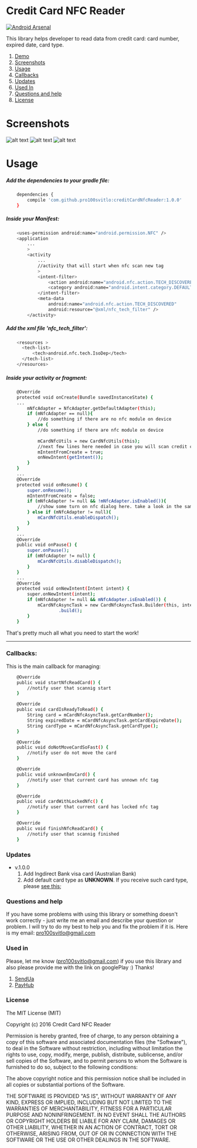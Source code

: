 # Credit Card NFC Reader
[![Android Arsenal](https://img.shields.io/badge/Android%20Arsenal-Credit--Card--NFC--Reader-green.svg?style=true)](https://android-arsenal.com/details/1/3501)

This library helps developer to read data from credit card: card number, expired date, card type.

1. [Demo](https://play.google.com/store/apps/details?id=com.pro100svitlo.nfccardread)
2. [Screenshots](#screenshots)
3. [Usage](#usage)
4. [Callbacks](#callbacks)
5. [Updates](#updates)
6. [Used In](#used-in)
7. [Questions and help](#questions-and-help)
8. [License](#license)

# Screenshots
![alt text](screenshots/Screenshot_20160428-122024.png "Start")
![alt text](screenshots/Screenshot_20160428-122036.png "Scanning")
![alt text](screenshots/Screenshot_20160428-122045.png "Ready")

# Usage
##### Add the dependencies to your gradle file:
```sh
    dependencies {
        compile 'com.github.pro100svitlo:creditCardNfcReader:1.0.0'
    }
```

##### Inside your Manifest:
```sh
    <uses-permission android:name="android.permission.NFC" />
    <application
        ...
        >
        <activity
            ...
            //activity that will start when nfc scan new tag
            >
            <intent-filter>
                <action android:name="android.nfc.action.TECH_DISCOVERED" />
                <category android:name="android.intent.category.DEFAULT" />
            </intent-filter>
            <meta-data
                android:name="android.nfc.action.TECH_DISCOVERED"
                android:resource="@xml/nfc_tech_filter" />
        </activity>
```
##### Add the xml file 'nfc_tech_filter':
```sh
    <resources >
      <tech-list>
          <tech>android.nfc.tech.IsoDep</tech>
      </tech-list>
    </resources>
```

##### Inside your activity or fragment:
```sh
    @Override
    protected void onCreate(Bundle savedInstanceState) {
    ...
        mNfcAdapter = NfcAdapter.getDefaultAdapter(this);
        if (mNfcAdapter == null){
            //do something if there are no nfc module on device
        } else {
            //do something if there are nfc module on device
            
            mCardNfcUtils = new CardNfcUtils(this);
            //next few lines here needed in case you will scan credit card when app is closed
            mIntentFromCreate = true;
            onNewIntent(getIntent());
        }
    }
    ...
    @Override
    protected void onResume() {
        super.onResume();
        mIntentFromCreate = false;
        if (mNfcAdapter != null && !mNfcAdapter.isEnabled()){
            //show some turn on nfc dialog here. take a look in the samle ;-)
        } else if (mNfcAdapter != null){
            mCardNfcUtils.enableDispatch();
        }
    }
    ...
    @Override
    public void onPause() {
        super.onPause();
        if (mNfcAdapter != null) {
            mCardNfcUtils.disableDispatch();
        }
    }
    ...
    @Override
    protected void onNewIntent(Intent intent) {
        super.onNewIntent(intent);
        if (mNfcAdapter != null && mNfcAdapter.isEnabled()) {
            mCardNfcAsyncTask = new CardNfcAsyncTask.Builder(this, intent, mIntentFromCreate)
                    .build();
        }
    }
```
That's pretty much all what you need to start the work!

---

### Callbacks:

This is the main callback for managing:
 
```sh
    @Override
    public void startNfcReadCard() {
        //notify user that scannig start
    }

    @Override
    public void cardIsReadyToRead() {
        String card = mCardNfcAsyncTask.getCardNumber();
        String expiredDate = mCardNfcAsyncTask.getCardExpireDate();
        String cardType = mCardNfcAsyncTask.getCardType();
    }

    @Override
    public void doNotMoveCardSoFast() {
        //notify user do not move the card
    }

    @Override
    public void unknownEmvCard() {
        //notify user that current card has unnown nfc tag
    }

    @Override
    public void cardWithLockedNfc() {
        //notify user that current card has locked nfc tag
    }

    @Override
    public void finishNfcReadCard() {
        //notify user that scannig finished
    }
```

### Updates
* v.1.0.0
    1. Add Ingdirect Bank visa card (Australian Bank)
    2. Add default card type as <b>UNKNOWN</b>. If you receive such card type, please [see this](#questions-and-help);

### Questions and help
If you have some problems with using this library or something doesn't work correctly - just write me an email and describe your question or problem. I will try to do my best to help you and fix the problem if it is. Here is my email: pro100svitlo@gmail.com

### Used in
Please, let me know (pro100svitlo@gmail.com) if you use this library and also please provide me with the link on googlePlay :)
Thanks!

1. [SendUa](https://play.google.com/store/apps/details?id=com.sendua)
2. [PayHub](https://play.google.com/store/apps/details?id=com.payhub)


### License
The MIT License (MIT)

Copyright (c) 2016 Credit Card NFC Reader

Permission is hereby granted, free of charge, to any person obtaining a copy
of this software and associated documentation files (the "Software"), to deal
in the Software without restriction, including without limitation the rights
to use, copy, modify, merge, publish, distribute, sublicense, and/or sell
copies of the Software, and to permit persons to whom the Software is
furnished to do so, subject to the following conditions:

The above copyright notice and this permission notice shall be included in all
copies or substantial portions of the Software.

THE SOFTWARE IS PROVIDED "AS IS", WITHOUT WARRANTY OF ANY KIND, EXPRESS OR
IMPLIED, INCLUDING BUT NOT LIMITED TO THE WARRANTIES OF MERCHANTABILITY,
FITNESS FOR A PARTICULAR PURPOSE AND NONINFRINGEMENT. IN NO EVENT SHALL THE
AUTHORS OR COPYRIGHT HOLDERS BE LIABLE FOR ANY CLAIM, DAMAGES OR OTHER
LIABILITY, WHETHER IN AN ACTION OF CONTRACT, TORT OR OTHERWISE, ARISING FROM,
OUT OF OR IN CONNECTION WITH THE SOFTWARE OR THE USE OR OTHER DEALINGS IN THE
SOFTWARE.
